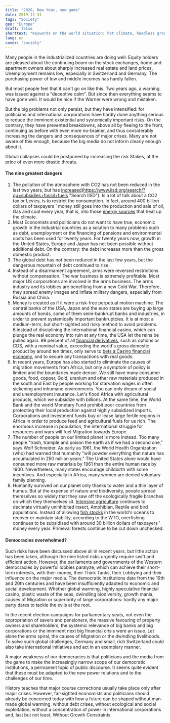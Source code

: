 ```yaml
---
title: "2020, New Year, new game"
date: 2019-12-31
tags: "Society"
geo: "Europe"
draft: false
shorttext: "Keywords on the world situation: hot climate, headless growth and monetary policy, arms mania, Migration, population growth."
lang: en
cover: "society"
---
```


Many people in the industrialized countries are doing well. Equity holders are pleased about the continuing boom on the stock exchanges, home and apartment owners about sharply increased real estate and land prices. Unemployment remains low, especially in Switzerland and Germany. The purchasing power of low and middle incomes has hardly fallen.

But most people feel that it can't go on like this. Two years ago, a warning was issued against a "deceptive calm". But since then everything seems to have gone well. It would be nice if the Warner were wrong and mistaken.

But the big problems not only persist, but they have intensified: for politicians and international corporations have hardly done anything serious to reduce the imminent existential and systemically important risks. On the contrary, they have prevented breakdowns, above all by fleeing to the front, continuing as before with even more no-brainer, and thus considerably increasing the dangers and consequences of major crises. Many are not aware of this enough, because the big media do not inform clearly enough about it.

Global collapses could be postponed by increasing the risk Stakes, at the price of even more drastic threats.

#### The nine greatest dangers

  1. The pollution of the atmosphere with CO2 has not been reduced in the last two years, but has [increased](https://www.iea.org/reports/world-energy-outlook-2019 "World Energy Outlook 2019")(https://www.iisd.org/search/?qu=subsidies+fossil+fuels "Search IISD"). Is a lot of talk about a CO2 tax or Levies, is to restrict the consumption. In fact, around 400 billion dollars of taxpayers ' money still goes into the production and sale of oil, Gas and coal every year, that is, into those [energy sources](https://www.iisd.org/search/?qu=subsidies+fossil+fuels "Search IISD") that heat up the climate.
  2. Most Economists and politicians do not want to have true, economic growth in the industrial countries as a solution to many problems such as debt, unemployment or the financing of pensions and environmental costs has been used for twenty years. For twenty years now, growth in the United States, Europe and Japan has not been possible without additional debt. On the contrary: the debt increases more than the gross domestic product.
  3. The global debt has not been reduced in the last few years, but the dangerous mountain of debt continued to rise.
  4. Instead of a disarmament agreement, arms were reversed restrictions without compensation. The war business is extremely profitable. Most major US corporations are involved in the arms business. The arms industry and its lobbies are benefiting from a new Cold War. Therefore, they spread enemy images and inflate military dangers, especially from Russia and China.
  5. Money is created as if it were a risk-free perpetual motion machine. The central banks of the USA, Japan and the euro states are buying up large amounts of bonds, some of them semi-bankrupt banks and industries, in order to prevent systemically important bankruptcies. It is at most a medium-term, but short-sighted and risky method to avoid problems.
  6.instead of disciplining the international financial casino, which can plunge the real economy into ruin at any time, the USA let the reins be pulled again. 99 percent of all [financial derivatives](https://deutsch.rt.com/wirtschaft/55713-marc-chesney-finanzprofessor-universitaet-zuerich-globale-finanzpolitik-gefaehrdet-demokratie/ "Marc Chesney, Finanzprofessor der Universität Zürich: 'Globale Finanzpolitik gefährdet Demokratie'"), such as options or CDS, with a nominal value, exceeding the world's gross domestic product by around ten times, only serve to [bets a Casino financial economy](https://www.investopedia.com/articles/trading/11/automated-trading-systems.asp "Automated Trading Systems: The Pros and Cons"), and to secure any transactions with real goods.
  7. In recent years, Europe has also started to eliminate the causes of migration movements from Africa, but only a symptom of policy is limited and the boundaries made denser. We still have many consumer goods, food, copper, Gold, uranium and other raw materials produced in the south and East by people working for starvation wages in often sickening and inhumane environments. You can only dream of social and unemployment insurance. Let's flood Africa with agricultural products, which we subsidize with billions. At the same time, the World Bank and the world Monetary Fund prohibit poor countries from protecting their local production against highly subsidized imports. Corporations and investment funds buy or lease large fertile regions in Africa in order to produce feed and agricultural fuels for us rich. The enormous increase in population, the international struggle for resources and wars will fuel Migration towards Europe.
  8. The number of people on our limited planet is more instead. Too many people "trash, trample and poison the earth as if we had a second one," says Wolf Schneider. As early as 1961, the World Health Organization (who) had warned that humanity "will powder everything that nature has accumulated in 250 million years." The United States alone would have consumed more raw materials by 1961 than the entire human race by 1900. Nevertheless, many states encourage childbirth with some incentives. And especially in Africa, many women are denied voluntary family planning.
  9. Humanity survived on our planet only thanks to water and a thin layer of humus. But at the expense of nature and biodiversity, people spread themselves so widely that they saw off the ecologically fragile branches on which they themselves sit. [Intensive agriculture](https://www.birdlife.org/europe-and-central-asia/open-letter-reform-cap "Open letter to MEPs | Reform the CAP: harmful agriculture is destroying nature") continues to decimate virtually uninhibited insect, Amphibian, Reptile and bird populations. Instead of allowing [fish stocks](https://www.tagesanzeiger.ch/wirtschaft/standard/WTO-soll-die-subventionierte-Pluenderung-der-Meere-stoppen/story/22600974 "WTO soll die subventionierte Plünderung der Meere stoppen") in the world's oceans to recover or maintain stability, according to the WTO, overfishing continues to be subsidised with around 30 billion dollars of taxpayers ' money every year. Primeval forests continue to be cut down unchecked.

#### Democracies overwhelmed?

Such risks have been discussed above all in recent years, but little action has been taken, although the nine listed risks urgently require swift and efficient action. However, the parliaments and governments of the Western democracies by powerful lobbies paralyze, which can achieve their short-term interests, with their money, their Think Tanks, their Lobbying and their influence on the major media.
The democratic institutions date from the 19th and 20th centuries and have been insufficiently adapted to economic and social development. Whether global warming, highly speculative financial casino, plastic waste of the seas, dwindling biodiversity, growth mania, causes of Migration or superiority of large corporations: hardly any major party dares to tackle the evils at the root.

In the recent election campaigns for parliamentary seats, not even the expropriation of savers and pensioners, the massive favouring of property owners and shareholders, the systemic relevance of big banks and big corporations or the imminent next big financial crisis were an issue. Let alone the arms spiral, the causes of Migration or the dwindling livelihoods. To solve such global challenges, Germany and small, rich Switzerland could also take international initiatives and act in an exemplary manner.

A major weakness of our democracies is that politicians and the media from the game to make the increasingly narrow scope of our democratic institutions, a permanent topic of public discourse. It seems quite evident that these must be adapted to the new power relations and to the challenges of our time.

History teaches that major course corrections usually take place only after major crises. However, far-sighted economists and politicians should already be concerned today with how a future can be shaped without man-made global warming, without debt crises, without ecological and social exploitation, without a concentration of power in international corporations and, last but not least, Without Growth Constraints.
